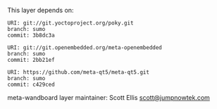 This layer depends on:

    URI: git://git.yoctoproject.org/poky.git
    branch: sumo
    commit: 3b8dc3a

    URI: git://git.openembedded.org/meta-openembedded
    branch: sumo
    commit: 2bb21ef

    URI: https://github.com/meta-qt5/meta-qt5.git
    branch: sumo
    commit: c429ced

meta-wandboard layer maintainer: Scott Ellis <scott@jumpnowtek.com>
